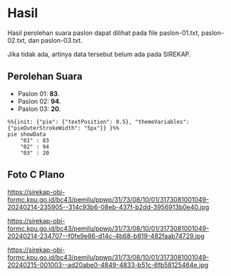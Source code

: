 # Hasil

Hasil perolehan suara paslon dapat dilihat pada file paslon-01.txt, paslon-02.txt, dan paslon-03.txt.

Jika tidak ada, artinya data tersebut belum ada pada SIREKAP.

## Perolehan Suara

 * Paslon 01: **83**.
 * Paslon 02: **94**.
 * Paslon 03: **20**.

```mermaid
%%{init: {"pie": {"textPosition": 0.5}, "themeVariables": {"pieOuterStrokeWidth": "5px"}} }%%
pie showData
    "01" : 83
    "02" : 94
    "03" : 20
```
## Foto C Plano

https://sirekap-obj-formc.kpu.go.id/bc43/pemilu/ppwp/31/73/08/10/01/3173081001049-20240214-235905--314c93b6-08eb-437f-b2dd-3956913b0e40.jpg

https://sirekap-obj-formc.kpu.go.id/bc43/pemilu/ppwp/31/73/08/10/01/3173081001049-20240214-234707--f0fe9e86-d14c-4b68-b819-482faab74729.jpg

https://sirekap-obj-formc.kpu.go.id/bc43/pemilu/ppwp/31/73/08/10/01/3173081001049-20240215-001003--ad20abe0-4849-4833-b51c-6fb58125464e.jpg
